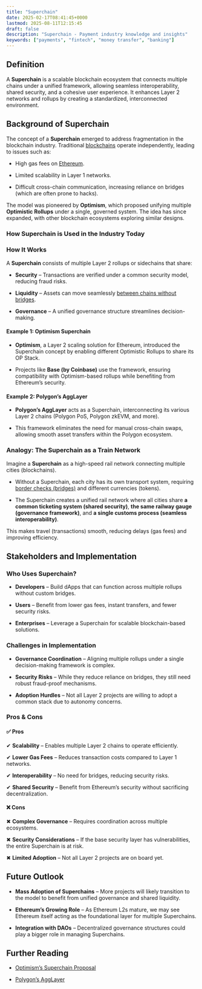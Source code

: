 ```yaml
---
title: "Superchain"
date: 2025-02-17T08:41:45+0000
lastmod: 2025-08-11T12:15:45
draft: false
description: "Superchain - Payment industry knowledge and insights"
keywords: ["payments", "fintech", "money transfer", "banking"]
---
```


## Definition

A **Superchain** is a scalable blockchain ecosystem that connects multiple chains under a unified framework, allowing seamless interoperability, shared security, and a cohesive user experience. It enhances Layer 2 networks and rollups by creating a standardized, interconnected environment.

## Background of Superchain

The concept of a **Superchain** emerged to address fragmentation in the blockchain industry. Traditional [blockchains](https://faisalkhanllc.xyz/resources/payments-wiki/b/blockchain/) operate independently, leading to issues such as:

- High gas fees on [Ethereum](https://faisalkhanllc.xyz/resources/payments-wiki/e/ethereum-blockchain/).

- Limited scalability in Layer 1 networks.

- Difficult cross-chain communication, increasing reliance on bridges (which are often prone to hacks).

The model was pioneered by **Optimism**, which proposed unifying multiple **Optimistic Rollups** under a single, governed system. The idea has since expanded, with other blockchain ecosystems exploring similar designs.

### How Superchain is Used in the Industry Today

### How It Works

A **Superchain** consists of multiple Layer 2 rollups or sidechains that share:

- **Security** – Transactions are verified under a common security model, reducing fraud risks.

- **Liquidity** – Assets can move seamlessly [between chains without bridges](https://faisalkhanllc.xyz/resources/payments-wiki/s/sidechains/).

- **Governance** – A unified governance structure streamlines decision-making.

#### Example 1: Optimism Superchain

- **Optimism**, a Layer 2 scaling solution for Ethereum, introduced the Superchain concept by enabling different Optimistic Rollups to share its OP Stack.

- Projects like **Base (by Coinbase)** use the framework, ensuring compatibility with Optimism-based rollups while benefiting from Ethereum’s security.

#### Example 2: Polygon’s AggLayer

- **Polygon’s AggLayer** acts as a Superchain, interconnecting its various Layer 2 chains (Polygon PoS, Polygon zkEVM, and more).

- This framework eliminates the need for manual cross-chain swaps, allowing smooth asset transfers within the Polygon ecosystem.

### Analogy: The Superchain as a Train Network

Imagine a **Superchain** as a high-speed rail network connecting multiple cities (blockchains).

- Without a Superchain, each city has its own transport system, requiring [border checks (bridges)](https://faisalkhanllc.xyz/resources/payments-wiki/c/crypto-bridge/) and different currencies (tokens).

- The Superchain creates a unified rail network where all cities share **a common ticketing system (shared security)**, **the same railway gauge (governance framework)**, and **a single customs process (seamless interoperability)**.

This makes travel (transactions) smooth, reducing delays (gas fees) and improving efficiency.

## Stakeholders and Implementation

### Who Uses Superchain?

- **Developers** – Build dApps that can function across multiple rollups without custom bridges.

- **Users** – Benefit from lower gas fees, instant transfers, and fewer security risks.

- **Enterprises** – Leverage a Superchain for scalable blockchain-based solutions.

### Challenges in Implementation

- **Governance Coordination** – Aligning multiple rollups under a single decision-making framework is complex.

- **Security Risks** – While they reduce reliance on bridges, they still need robust fraud-proof mechanisms.

- **Adoption Hurdles** – Not all Layer 2 projects are willing to adopt a common stack due to autonomy concerns.

### Pros & Cons

#### ✅ Pros

✔ **Scalability** – Enables multiple Layer 2 chains to operate efficiently.

✔ **Lower Gas Fees** – Reduces transaction costs compared to Layer 1 networks.

✔ **Interoperability** – No need for bridges, reducing security risks.

✔ **Shared Security** – Benefit from Ethereum’s security without sacrificing decentralization.

#### ❌ Cons

✖ **Complex Governance** – Requires coordination across multiple ecosystems.

✖ **Security Considerations** – If the base security layer has vulnerabilities, the entire Superchain is at risk.

✖ **Limited Adoption** – Not all Layer 2 projects are on board yet.

## Future Outlook

- **Mass Adoption of Superchains** – More projects will likely transition to the model to benefit from unified governance and shared liquidity.

- **Ethereum’s Growing Role** – As Ethereum L2s mature, we may see Ethereum itself acting as the foundational layer for multiple Superchains.

- **Integration with DAOs** – Decentralized governance structures could play a bigger role in managing Superchains.

## Further Reading

- [Optimism’s Superchain Proposal](https://optimism.io/)

- [Polygon’s AggLayer](https://polygon.technology/)